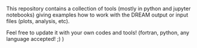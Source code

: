 This repository contains  a collection of tools (mostly in python and jupyter notebooks) giving examples how to work with the DREAM output or input files (plots, analysis, etc).

Feel free to update it with  your own codes and tools! (fortran, python, any language accepted! ;) )


